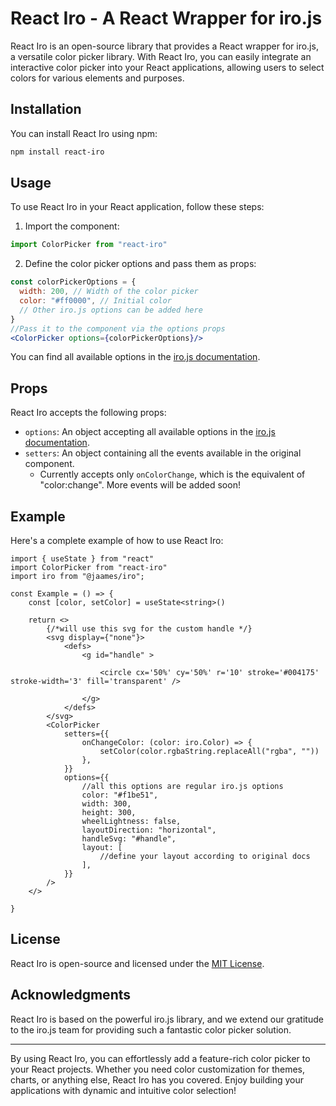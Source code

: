 # React Iro - A React Wrapper for iro.js

React Iro is an open-source library that provides a React wrapper for iro.js, a versatile color picker library. With React Iro, you can easily integrate an interactive color picker into your React applications, allowing users to select colors for various elements and purposes.

## Installation

You can install React Iro using npm:

```bash
npm install react-iro
```

## Usage

To use React Iro in your React application, follow these steps:

1. Import the component:

```jsx
import ColorPicker from "react-iro"
```

2. Define the color picker options and pass them as props:

```jsx
const colorPickerOptions = {
  width: 200, // Width of the color picker
  color: "#ff0000", // Initial color
  // Other iro.js options can be added here
}
//Pass it to the component via the options props
<ColorPicker options={colorPickerOptions}/>
```

You can find all available options in the [iro.js documentation](https://iro.js.org).

## Props

React Iro accepts the following props:

- `options`: An object accepting all available options in the [iro.js documentation](https://iro.js.org).
- `setters`: An object containing all the events available in the original component.
  - Currently accepts only `onColorChange`, which is the equivalent of "color:change". More events will be added soon!

## Example

Here's a complete example of how to use React Iro:

```tsx
import { useState } from "react"
import ColorPicker from "react-iro"
import iro from "@jaames/iro";

const Example = () => {
    const [color, setColor] = useState<string>()

    return <>
        {/*will use this svg for the custom handle */}
        <svg display={"none"}>
            <defs>
                <g id="handle" >

                    <circle cx='50%' cy='50%' r='10' stroke='#004175' stroke-width='3' fill='transparent' />

                </g>
            </defs>
        </svg>
        <ColorPicker
            setters={{
                onChangeColor: (color: iro.Color) => {
                    setColor(color.rgbaString.replaceAll("rgba", ""))
                },
            }}
            options={{
                //all this options are regular iro.js options
                color: "#f1be51",
                width: 300,
                height: 300,
                wheelLightness: false,
                layoutDirection: "horizontal",
                handleSvg: "#handle",
                layout: [
                    //define your layout according to original docs
                ],
            }}
        />
    </>

}

```

## License

React Iro is open-source and licensed under the [MIT License](https://opensource.org/licenses/MIT).

## Acknowledgments

React Iro is based on the powerful iro.js library, and we extend our gratitude to the iro.js team for providing such a fantastic color picker solution.

---

By using React Iro, you can effortlessly add a feature-rich color picker to your React projects. Whether you need color customization for themes, charts, or anything else, React Iro has you covered. Enjoy building your applications with dynamic and intuitive color selection!
